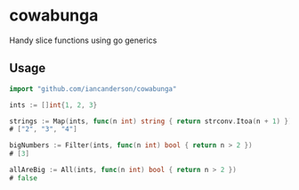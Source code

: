 # cowabunga

Handy slice functions using go generics

## Usage

```go
import "github.com/iancanderson/cowabunga"

ints := []int{1, 2, 3}

strings := Map(ints, func(n int) string { return strconv.Itoa(n + 1) })
# ["2", "3", "4"]

bigNumbers := Filter(ints, func(n int) bool { return n > 2 })
# [3]

allAreBig := All(ints, func(n int) bool { return n > 2 })
# false
```
